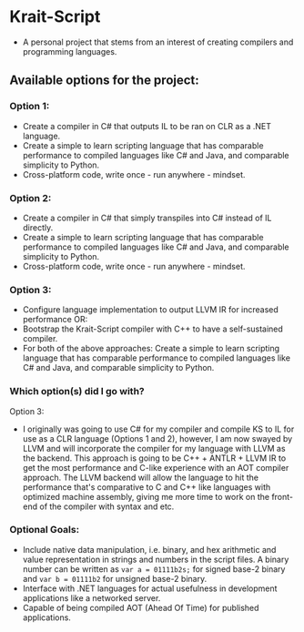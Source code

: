 # Krait-Script
  - A personal project that stems from an interest of creating compilers and programming languages.
## Available options for the project:
### Option 1:
  - Create a compiler in C# that outputs IL to be ran on CLR as a .NET language.
  - Create a simple to learn scripting language that has comparable performance to compiled languages like C# and Java, and comparable simplicity to Python.
  - Cross-platform code, write once - run anywhere - mindset.
### Option 2:
  - Create a compiler in C# that simply transpiles into C# instead of IL directly.
  - Create a simple to learn scripting language that has comparable performance to compiled languages like C# and Java, and comparable simplicity to Python.
  - Cross-platform code, write once - run anywhere - mindset.
### Option 3:
  - Configure language implementation to output LLVM IR for increased performance
    OR:
  - Bootstrap the Krait-Script compiler with C++ to have a self-sustained compiler.
  - For both of the above approaches: 
      Create a simple to learn scripting language that has comparable performance to compiled languages like C# and Java, and comparable simplicity to Python.

### Which option(s) did I go with?
  Option 3:
  - I originally was going to use C# for my compiler and compile KS to IL for use as a CLR language (Options 1 and 2), however, I am now swayed by LLVM and will incorporate the compiler for my language with LLVM as the backend. This approach is going to be C++ + ANTLR + LLVM IR to get the most performance and C-like experience with an AOT compiler approach. The LLVM backend will allow the language to hit the performance that's comparative to C and C++ like languages with optimized machine assembly, giving me more time to work on the front-end of the compiler with syntax and etc.

### Optional Goals:
  - Include native data manipulation, i.e. binary, and hex arithmetic and value representation in strings and numbers in the script files. A binary number can be written as ```var a = 01111b2s;``` for signed base-2 binary and ```var b = 01111b2``` for unsigned base-2 binary.
  - Interface with .NET languages for actual usefulness in development applications like a networked server.
  - Capable of being compiled AOT (Ahead Of Time) for published applications.
